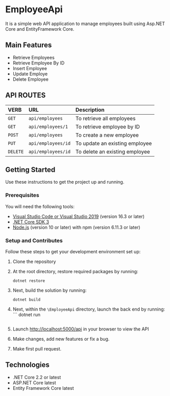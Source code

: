 # EmployeeApi

It is a simple web API application to manage employees built using Asp.NET Core and EntityFramework Core.

## Main Features

- Retrieve Employees
- Retrieve Employee By ID
- Insert Employee
- Update Employe
- Delete Employee

## API ROUTES

| VERB     | URL                | Description                    |
| :------- | :----------------- | :----------------------------- |
| `GET`    | `api/employees`    | To retrieve all employees      |
| `GET`    | `api/employees/1`  | To retrieve employee by ID     |
| `POST`   | `api/employees`    | To create a new employee       |
| `PUT`    | `api/employees/id` | To update an existing employee |
| `DELETE` | `api/employees/id` | To delete an existing employee |

## Getting Started
Use these instructions to get the project up and running.

### Prerequisites
You will need the following tools:

* [Visual Studio Code or Visual Studio 2019](https://visualstudio.microsoft.com/vs/) (version 16.3 or later)
* [.NET Core SDK 3](https://dotnet.microsoft.com/download/dotnet-core/3.0)
 * [Node.js](https://nodejs.org/en/) (version 10 or later) with npm (version 6.11.3 or later)

### Setup and Contributes
Follow these steps to get your development environment set up:

  1. Clone the repository
  
  2. At the root directory, restore required packages by running:
      ```
     dotnet restore
     ```
     
  3. Next, build the solution by running:
     ```
     dotnet build
     ```
     
  4. Next, within the `\EmployeeApi` directory, launch the back end by running:
  	```
	 dotnet run
	 ```	
	 
  5. Launch [http://localhost:5000/api](http://localhost:5000/api) in your browser to view the API
  
  6. Make changes, add new features or fix a bug.
  
  7. Make first pull request.
  
  
## Technologies
* .NET Core 2.2 or latest
* ASP.NET Core latest
* Entity Framework Core latest
